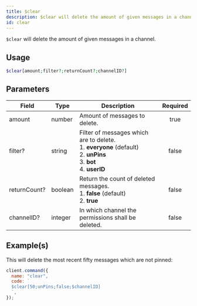 ```yaml
---
title: $clear
description: $clear will delete the amount of given messages in a channel.
id: clear
---
```


`$clear` will delete the amount of given messages in a channel.

## Usage

```php
$clear[amount;filter?;returnCount?;channelID?]
```

## Parameters

| Field        | Type    | Description                                                                                                                          | Required |
| ------------ | ------- | ------------------------------------------------------------------------------------------------------------------------------------ | :------: |
| amount       | number  | Amount of messages to delete.                                                                                                        |   true   |
| filter?      | string  | Filter of messages which are to delete. <br /> 1. **everyone** (default) <br /> 2. **unPins** <br /> 3. **bot** <br /> 4. **userID** |  false   |
| returnCount? | boolean | Return the count of deleted messages. <br /> 1. **false** (default) <br /> 2. **true**                                               |  false   |
| channelID?   | integer | In which channel the permissions shall be deleted.                                                                                   |  false   |

## Example(s)

This will delete the most recent fifty messages which are not pinned:

```javascript
client.command({
  name: "clear",
  code: `
  $clear[50;unPins;false;$channelID]
  `,
});
```
